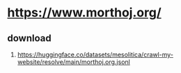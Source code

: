 # https://www.morthoj.org/

## download

1. https://huggingface.co/datasets/mesolitica/crawl-my-website/resolve/main/morthoj.org.jsonl